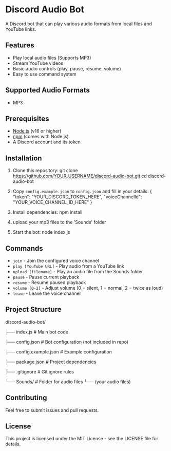 # Discord Audio Bot

A Discord bot that can play various audio formats from local files and YouTube links.

## Features
- Play local audio files (Supports MP3)
- Stream YouTube videos
- Basic audio controls (play, pause, resume, volume)
- Easy to use command system

## Supported Audio Formats
- MP3


## Prerequisites
- [Node.js](https://nodejs.org/) (v16 or higher)
- [npm](https://www.npmjs.com/) (comes with Node.js)
- A Discord account and its token

## Installation

1. Clone this repository:
git clone https://github.com/YOUR_USERNAME/discord-audio-bot.git
cd discord-audio-bot

2. Copy `config.example.json` to `config.json` and fill in your details:
{
    "token": "YOUR_DISCORD_TOKEN_HERE",
    "voiceChannelId": "YOUR_VOICE_CHANNEL_ID_HERE"
}

3. Install dependencies:
npm install

4. upload your mp3 files to the 'Sounds' folder

5. Start the bot:
node index.js

## Commands
- `join` - Join the configured voice channel
- `play [YouTube URL]` - Play audio from a YouTube link
- `upload [filename]` - Play an audio file from the Sounds folder
- `pause` - Pause current playback
- `resume` - Resume paused playback
- `volume [0-2]` - Adjust volume (0 = silent, 1 = normal, 2 = twice as loud)
- `leave` - Leave the voice channel

## Project Structure
discord-audio-bot/

├── index.js           # Main bot code

├── config.json        # Bot configuration (not included in repo)

├── config.example.json # Example configuration

├── package.json       # Project dependencies

├── .gitignore        # Git ignore rules

└── Sounds/           # Folder for audio files
    └── (your audio files)

## Contributing
Feel free to submit issues and pull requests.

## License
This project is licensed under the MIT License - see the LICENSE file for details.
